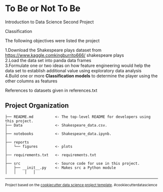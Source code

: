 # To Be or Not To Be
Introduction to Data Science Second Project

Classification

The following objectives were listed the project

1.Download the Shakespeare plays dataset from https://www.kaggle.comkingburrito666/ shakespeare plays <br>
2.Load the data set into panda data frames <br>
3.Formulate one or two ideas on how feature engineering would help the
data set to establish additional value using exploratory data analysis<br>
4.Build one or more <b>Classification models</b> to determine the player using the other columns as features<br>

References to datasets given in references.txt

Project Organization
------------

    ├── README.md          <- The top-level README for developers using this project.
    ├── Data               <- Shakespeare_data.csv.       
    │  
    ├── notebooks          <- Shakespeare_data.ipynb.
    │
    ├── reports            
    │   └── figures        <- plots
    │
    ├── requirements.txt   <- requirements.txt
    │
    ├── src                <- Source code for use in this project.
    │   ├── __init__.py    <- Makes src a Python module
    │   │    │   │


--------

<p><small>Project based on the <a target="_blank" href="https://drivendata.github.io/cookiecutter-data-science/">cookiecutter data science project template</a>. #cookiecutterdatascience</small></p>

